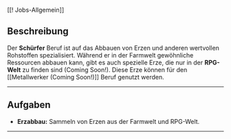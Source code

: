 [[‎‎‎‎‎‎! Jobs-Allgemein‎‎]]


## **Beschreibung**

Der **Schürfer** Beruf ist auf das Abbauen von Erzen und anderen wertvollen Rohstoffen spezialisiert. Während er in der Farmwelt gewöhnliche Ressourcen abbauen kann, gibt es auch spezielle Erze, die nur in der **RPG-Welt** zu finden sind (Coming Soon!). Diese Erze können für den [[Metallwerker (Coming Soon!)]] Beruf genutzt werden.


---

## **Aufgaben**

- **Erzabbau:** Sammeln von Erzen aus der Farmwelt und RPG-Welt.


---
